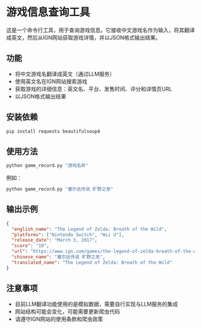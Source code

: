# 游戏信息查询工具

这是一个命令行工具，用于查询游戏信息。它接收中文游戏名作为输入，将其翻译成英文，然后从IGN网站获取游戏详情，并以JSON格式输出结果。

## 功能

- 将中文游戏名翻译成英文（通过LLM服务）
- 使用英文名在IGN网站搜索游戏
- 获取游戏的详细信息：英文名、平台、发售时间、评分和详情页URL
- 以JSON格式输出结果

## 安装依赖

```bash
pip install requests beautifulsoup4
```

## 使用方法

```bash
python game_record.py "游戏名称"
```

例如：

```bash
python game_record.py "塞尔达传说 旷野之息"
```

## 输出示例

```json
{
  "english_name": "The Legend of Zelda: Breath of the Wild",
  "platforms": ["Nintendo Switch", "Wii U"],
  "release_date": "March 3, 2017",
  "score": "10",
  "url": "https://www.ign.com/games/the-legend-of-zelda-breath-of-the-wild",
  "chinese_name": "塞尔达传说 旷野之息",
  "translated_name": "The Legend of Zelda: Breath of the Wild"
}
```

## 注意事项

- 目前LLM翻译功能使用的是模拟数据，需要自行实现与LLM服务的集成
- 网站结构可能会变化，可能需要更新爬虫代码
- 请遵守IGN网站的使用条款和爬虫政策